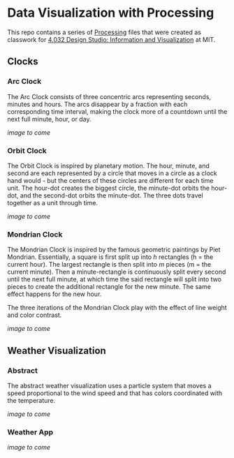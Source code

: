 # Data Visualization with Processing

This repo contains a series of [Processing](https://processing.org/) files that were created as classwork for [4.032 Design Studio: Information and Visualization](https://architecture.mit.edu/subject/spring-2020-4032) at MIT.

## Clocks

### Arc Clock 

The Arc Clock consists of three concentric arcs representing seconds, minutes and hours. The arcs disappear by a fraction with each corresponding time interval, making the clock more of a countdown until the next full minute, hour, or day. 

*image to come*

### Orbit Clock

The Orbit Clock is inspired by planetary motion. The hour, minute, and second are each represented by a circle that moves in a circle as a clock hand would - but the centers of these circles are different for each time unit. The hour-dot creates the biggest circle, the minute-dot orbits the hour-dot, and the second-dot orbits the minute-dot. The three dots travel together as a unit through time. 

*image to come*

### Mondrian Clock 

The Mondrian Clock is inspired by the famous geometric paintings by Piet Mondrian. Essentially, a square is first split up into *h* rectangles (h = the current hour). The largest rectangle is then split into *m* pieces (m = the current minute). Then a minute-rectangle is continuously split every second until the next full minute, at which time the said rectangle will split into two pieces to create the additional rectangle for the new minute. The same effect happens for the new hour. 

The three iterations of the Mondrian Clock play with the effect of line weight and color contrast. 

*image to come*

## Weather Visualization 

### Abstract 

The abstract weather visualization uses a particle system that moves a speed proportional to the wind speed and that has colors coordinated with the temperature. 

*image to come*

### Weather App

*image to come*
